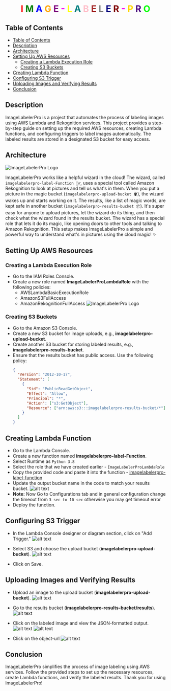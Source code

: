 <h1 style="text-align: center">
    <span style="color: rgb(255, 0, 0);">I</span>
    <span style="color: rgb(0, 128, 0);">M</span>
    <span style="color: rgb(0, 0, 255);">A</span>
    <span style="color: rgb(255, 165, 0);">G</span>
    <span style="color: rgb(128, 0, 128);">E</span>
    <span style="color: rgb(250, 0, 250);">-</span>
    <span style="color: rgb(255, 255, 0);">L</span>
    <span style="color: rgb(0, 128, 128);">A</span>
    <span style="color: rgb(255, 192, 203);">B</span>
    <span style="color: rgb(165, 42, 42);">E</span>
    <span style="color: rgb(128, 128, 128);">L</span>
    <span style="color: rgb(0, 0, 128);">E</span>
    <span style="color: rgb(128, 0, 0);">R</span>
    <span style="color: rgb(250, 0, 250);">-</span>
    <span style="color: rgb(255, 215, 0);">P</span>
    <span style="color: rgb(75, 0, 130);">R</span>
    <span style="color: rgb(0, 255, 0);">O</span>
</h1>

## Table of Contents

- [Table of Contents](#table-of-contents)
- [Description](#description)
- [Architecture](#architecture)
- [Setting Up AWS Resources](#setting-up-aws-resources)
  - [Creating a Lambda Execution Role](#creating-a-lambda-execution-role)
  - [Creating S3 Buckets](#creating-s3-buckets)
- [Creating Lambda Function](#creating-lambda-function)
- [Configuring S3 Trigger](#configuring-s3-trigger)
- [Uploading Images and Verifying Results](#uploading-images-and-verifying-results)
- [Conclusion](#conclusion)

## Description

ImageLabelerPro is a project that automates the process of labeling images using AWS Lambda and Rekognition services. This project provides a step-by-step guide on setting up the required AWS resources, creating Lambda functions, and configuring triggers to label images automatically. The labeled results are stored in a designated S3 bucket for easy access.

## Architecture 
![ImageLabelerPro Logo](./Assets/sasa.jpg)

ImageLabelerPro works like a helpful wizard in the cloud! The wizard, called `imagelabelerpro-label-Function 🧙‍♂️`, uses a special tool called Amazon Rekognition to look at pictures and tell us what's in them. When you put a picture in the magic bucket (`imagelabelerpro-upload-bucket 🪣`), the wizard wakes up and starts working on it. The results, like a list of magic words, are kept safe in another bucket (`imagelabelerpro-results-bucket 📦`). It's super easy for anyone to upload pictures, let the wizard do its thing, and then check what the wizard found in the results bucket. The wizard has a special role that lets it do its magic, like opening doors to other tools and talking to Amazon Rekognition. This setup makes ImageLabelerPro a simple and powerful way to understand what's in pictures using the cloud magic! ✨

## Setting Up AWS Resources

### Creating a Lambda Execution Role

- Go to the IAM Roles Console.
- Create a new role named **ImageLabelerProLambdaRole** with the following policies:
  - AWSLambdaBasicExecutionRole
  - AmazonS3FullAccess
  - AmazonRekognitionFullAccess
      ![ImageLabelerPro Logo](./Assets/permissions.png)

### Creating S3 Buckets

- Go to the Amazon S3 Console.
- Create a new S3 bucket for image uploads, e.g., **imagelabelerpro-upload-bucket**.
- Create another S3 bucket for storing labeled results, e.g., **imagelabelerpro-results-bucket**.
- Ensure that the results bucket has public access. Use the following policy:
    ```json
    {
      "Version": "2012-10-17",
      "Statement": [
        {
          "Sid": "PublicReadGetObject",
          "Effect": "Allow",
          "Principal": "*",
          "Action": ["s3:GetObject"],
          "Resource": ["arn:aws:s3:::imagelabelerpro-results-bucket/*"]
        }
      ]
    }
    ```

## Creating Lambda Function

- Go to the Lambda Console.
- Create a new function named **imagelabelerpro-label-Function**.
- Select Runtime as `Python 3.8`
- Select the role that we have created earlier - `ImageLabelerProLambdaRole`
- Copy the provided code and paste it into the function - [imagelabelerpro-label-function](./Source/imagelabelerpro-label-fnction.py)
- Update the output bucket name in the code to match your results bucket.
    ![alt text](./Assets/change-bucket-name.png)
- **Note:** Now Go to Configurations tab and in general configuration change the timeout from `3 sec to 10 sec` otherwise you may get timeout error
- Deploy the function.

## Configuring S3 Trigger

- In the Lambda Console designer or diagram section, click on "Add Trigger."
    ![alt text](./Assets/daigram%20(2).png)
- Select S3 and choose the upload bucket (**imagelabelerpro-upload-bucket**).
    ![alt text](./Assets/s3-adding.png)

- Click on Save.

## Uploading Images and Verifying Results

- Upload an image to the upload bucket (**imagelabelerpro-upload-bucket**).
    ![alt text](./Assets/uploading-photos.png)
- Go to the results bucket (**imagelabelerpro-results-bucket/results**).
    ![alt text](./Assets/results.png)


- Click on the labeled image and view the JSON-formatted output.
    ![alt text](./Assets/results2.png)
    ![alt text](./Assets/results-3.png)
- Click on the object-url
    ![alt text](./Assets/final.png)

## Conclusion

ImageLabelerPro simplifies the process of image labeling using AWS services. Follow the provided steps to set up the necessary resources, create Lambda functions, and verify the labeled results. Thank you for using ImageLabelerPro!
